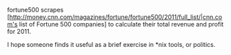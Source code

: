 fortune500 scrapes [http://money.cnn.com/magazines/fortune/fortune500/2011/full_list/|cnn.com's list of Fortune 500 companies] to calculate their total revenue and profit for 2011.

I hope someone finds it useful as a brief exercise in *nix tools, or politics.
